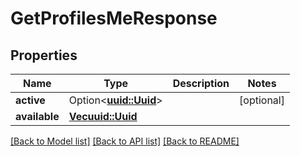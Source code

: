 # GetProfilesMeResponse

## Properties

Name | Type | Description | Notes
------------ | ------------- | ------------- | -------------
**active** | Option<[**uuid::Uuid**](uuid::Uuid.md)> |  | [optional]
**available** | [**Vec<uuid::Uuid>**](uuid::Uuid.md) |  | 

[[Back to Model list]](../README.md#documentation-for-models) [[Back to API list]](../README.md#documentation-for-api-endpoints) [[Back to README]](../README.md)


